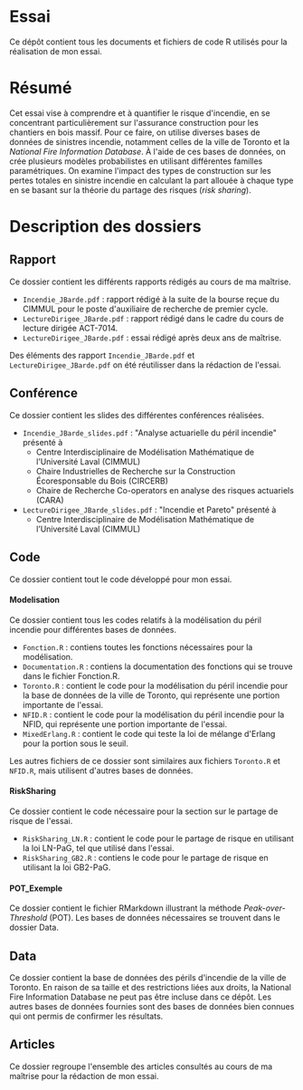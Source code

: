 # Essai
Ce dépôt contient tous les documents et fichiers de code R utilisés pour la réalisation de mon essai.
# Résumé
Cet essai vise à comprendre et à quantifier le risque d'incendie, en se concentrant particulièrement sur l'assurance construction pour les chantiers en bois massif. Pour ce faire, on utilise diverses bases de données de sinistres incendie, notamment celles de la ville de Toronto et la *National Fire Information Database*. À l'aide de ces bases de données, on crée plusieurs modèles probabilistes en utilisant différentes familles paramétriques. On examine l'impact des types de construction sur les pertes totales en sinistre incendie en calculant la part allouée à chaque type en se basant sur la théorie du partage des risques (*risk sharing*).

# Description des dossiers

## Rapport
Ce dossier contient les différents rapports rédigés au cours de ma maîtrise.
- `Incendie_JBarde.pdf` : rapport rédigé à la suite de la bourse reçue du CIMMUL pour le poste d'auxiliaire de recherche de premier cycle.
- `LectureDirigee_JBarde.pdf` : rapport rédigé dans le cadre du cours de lecture dirigée ACT-7014.
- `LectureDirigee_JBarde.pdf` : essai rédigé après deux ans de maîtrise.

Des éléments des rapport `Incendie_JBarde.pdf` et `LectureDirigee_JBarde.pdf` on été réutilisser dans la rédaction de l'essai.

## Conférence
Ce dossier contient les slides des différentes conférences réalisées.
- `Incendie_JBarde_slides.pdf` : "Analyse actuarielle du péril incendie" présenté à
  - Centre Interdisciplinaire de Modélisation Mathématique de l’Université Laval
(CIMMUL)
  - Chaire Industrielles de Recherche sur la Construction Écoresponsable du Bois (CIRCERB)
  - Chaire de Recherche Co-operators en analyse des risques actuariels (CARA)
- `LectureDirigee_JBarde_slides.pdf` : "Incendie et Pareto" présenté à
  -  Centre Interdisciplinaire de Modélisation Mathématique de l’Université Laval (CIMMUL)
  
 
## Code
Ce dossier contient tout le code développé pour mon essai.

#### Modelisation
Ce dossier contient tous les codes relatifs à la modélisation du péril incendie pour différentes bases de données.
- `Fonction.R` : contiens toutes les fonctions nécessaires pour la modélisation.
- `Documentation.R` : contiens la documentation des fonctions qui se trouve dans le fichier Fonction.R.
- `Toronto.R` : contient le code pour la modélisation du péril incendie pour la base de données de la ville de Toronto, qui représente une portion importante de l'essai.
- `NFID.R` : contient le code pour la modélisation du péril incendie pour la NFID, qui représente une portion importante de l'essai.
- `MixedErlang.R` : contient le code qui teste la loi de mélange d'Erlang pour la portion sous le seuil.

Les autres fichiers de ce dossier sont similaires aux fichiers `Toronto.R` et `NFID.R`, mais utilisent d'autres bases de données.

#### RiskSharing
Ce dossier contient le code nécessaire pour la section sur le partage de risque de l'essai.
- `RiskSharing_LN.R` : contient le code pour le partage de risque en utilisant la loi LN-PaG, tel que utilisé dans l'essai.
- `RiskSharing_GB2.R` : contiens le code pour le partage de risque en utilisant la loi GB2-PaG.

#### POT_Exemple
Ce dossier contient le fichier RMarkdown illustrant la méthode *Peak-over-Threshold* (POT). Les bases de données nécessaires se trouvent dans le dossier Data.

## Data
Ce dossier contient la base de données des périls d'incendie de la ville de Toronto. En raison de sa taille et des restrictions liées aux droits, la National Fire Information Database ne peut pas être incluse dans ce dépôt. Les autres bases de données fournies sont des bases de données bien connues qui ont permis de confirmer les résultats.

## Articles
Ce dossier regroupe l'ensemble des articles consultés au cours de ma maîtrise pour la rédaction de mon essai.
